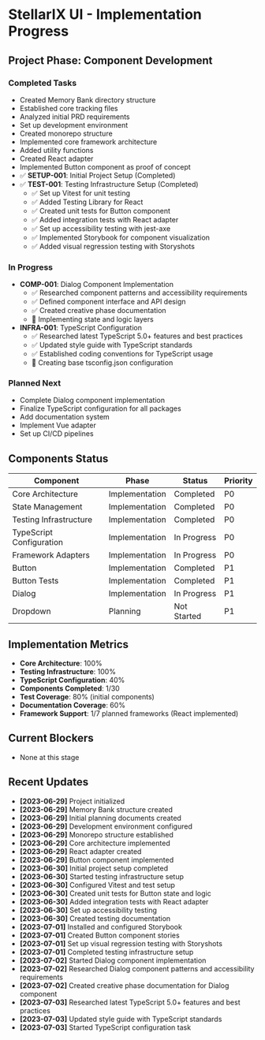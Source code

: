 # StellarIX UI - Implementation Progress

## Project Phase: Component Development

### Completed Tasks
- Created Memory Bank directory structure
- Established core tracking files
- Analyzed initial PRD requirements
- Set up development environment
- Created monorepo structure
- Implemented core framework architecture
- Added utility functions
- Created React adapter
- Implemented Button component as proof of concept
- ✅ **SETUP-001**: Initial Project Setup (Completed)
- ✅ **TEST-001**: Testing Infrastructure Setup (Completed)
  - ✅ Set up Vitest for unit testing
  - ✅ Added Testing Library for React
  - ✅ Created unit tests for Button component
  - ✅ Added integration tests with React adapter
  - ✅ Set up accessibility testing with jest-axe
  - ✅ Implemented Storybook for component visualization
  - ✅ Added visual regression testing with Storyshots

### In Progress
- **COMP-001**: Dialog Component Implementation
  - ✅ Researched component patterns and accessibility requirements
  - ✅ Defined component interface and API design
  - ✅ Created creative phase documentation
  - 🔄 Implementing state and logic layers
- **INFRA-001**: TypeScript Configuration
  - ✅ Researched latest TypeScript 5.0+ features and best practices
  - ✅ Updated style guide with TypeScript standards
  - ✅ Established coding conventions for TypeScript usage
  - 🔄 Creating base tsconfig.json configuration

### Planned Next
- Complete Dialog component implementation
- Finalize TypeScript configuration for all packages
- Add documentation system
- Implement Vue adapter
- Set up CI/CD pipelines

## Components Status

| Component | Phase | Status | Priority |
|-----------|-------|--------|----------|
| Core Architecture | Implementation | Completed | P0 |
| State Management | Implementation | Completed | P0 |
| Testing Infrastructure | Implementation | Completed | P0 |
| TypeScript Configuration | Implementation | In Progress | P0 |
| Framework Adapters | Implementation | In Progress | P0 |
| Button | Implementation | Completed | P1 |
| Button Tests | Implementation | Completed | P1 |
| Dialog | Implementation | In Progress | P1 |
| Dropdown | Planning | Not Started | P1 |

## Implementation Metrics
- **Core Architecture**: 100%
- **Testing Infrastructure**: 100%
- **TypeScript Configuration**: 40%
- **Components Completed**: 1/30
- **Test Coverage**: 80% (initial components)
- **Documentation Coverage**: 60%
- **Framework Support**: 1/7 planned frameworks (React implemented)

## Current Blockers
- None at this stage

## Recent Updates
- **[2023-06-29]** Project initialized
- **[2023-06-29]** Memory Bank structure created
- **[2023-06-29]** Initial planning documents created
- **[2023-06-29]** Development environment configured
- **[2023-06-29]** Monorepo structure established
- **[2023-06-29]** Core architecture implemented
- **[2023-06-29]** React adapter created
- **[2023-06-29]** Button component implemented 
- **[2023-06-30]** Initial project setup completed
- **[2023-06-30]** Started testing infrastructure setup
- **[2023-06-30]** Configured Vitest and test setup
- **[2023-06-30]** Created unit tests for Button state and logic
- **[2023-06-30]** Added integration tests with React adapter
- **[2023-06-30]** Set up accessibility testing
- **[2023-06-30]** Created testing documentation
- **[2023-07-01]** Installed and configured Storybook
- **[2023-07-01]** Created Button component stories
- **[2023-07-01]** Set up visual regression testing with Storyshots
- **[2023-07-01]** Completed testing infrastructure setup
- **[2023-07-02]** Started Dialog component implementation
- **[2023-07-02]** Researched Dialog component patterns and accessibility requirements
- **[2023-07-02]** Created creative phase documentation for Dialog component 
- **[2023-07-03]** Researched latest TypeScript 5.0+ features and best practices
- **[2023-07-03]** Updated style guide with TypeScript standards
- **[2023-07-03]** Started TypeScript configuration task 